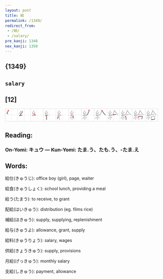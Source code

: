 ```yaml
---
layout: post
title: 給
permalink: /1349/
redirect_from:
 - /給/
 - /salary/
pre_kanji: 1348
nex_kanji: 1350
---
```


## {1349}

## `salary`

## [12]

<div class="stroke"><img src="../images/E7B5A6.png" /></div>

## Reading:

### On-Yomi: キュウ &mdash; Kun-Yomi: たま.う、たも.う、-たま.え

## Words:

給仕(きゅうじ): office boy (girl), page, waiter

給食(きゅうしょく): school lunch, providing a meal

給う(たまう): to receive, to grant

配給(はいきゅう): distribution (eg. films rice)

補給(ほきゅう): supply, supplying, replenishment

給与(きゅうよ): allowance, grant, supply

給料(きゅうりょう): salary, wages

供給(きょうきゅう): supply, provisions

月給(げっきゅう): monthly salary

支給(しきゅう): payment, allowance
